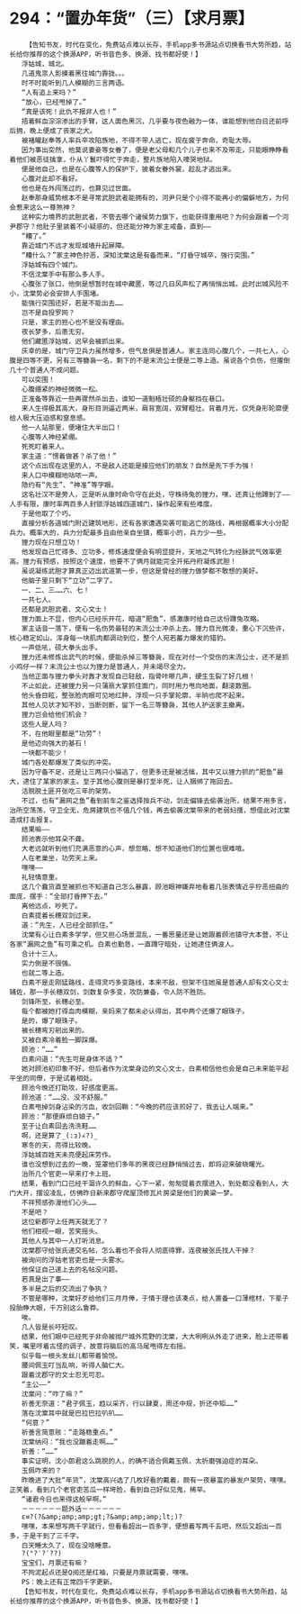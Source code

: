 # 294：“置办年货”（三）【求月票】
        【告知书友，时代在变化，免费站点难以长存，手机app多书源站点切换看书大势所趋，站长给你推荐的这个换源APP，听书音色多、换源、找书都好使！】
       浮姑城，城北。
       几道鬼祟人影摸着黑往城门靠拢。。。
       时不时能听到几人模糊的三言两语。
       “人有追上来吗？”
       “放心，已经甩掉了。”
       “真是该死！此仇不报非人也！”
       捂着鲜血淙淙渗出的手臂，这人面色黑沉，几乎要与夜色融为一体，谁能想到他白日还前呼后拥，晚上便成了丧家之犬。
       被褚曜赵奉等人率兵卒攻陷族地，不得不带人逃亡，现在疲于奔命，奇耻大辱。
       因为事出突然，他莫说妻妾等女眷了，便是老父母和几个儿子也来不及带走，只能眼睁睁看着他们被恶徒擒拿，仆从丫鬟吓得忙于奔走，整片族地陷入嚎哭地狱。
       便是他自己，也是在心腹等人的保护下，披着女眷外裳，趁乱才逃出来。
       心腹对此却不看好。
       他也是在外闯荡过的，也算见过世面。
       赵奉那身威势根本不是寻常武胆武者能拥有的，河尹只是个小得不能再小的偏僻地方，为何会惹来这么一尊煞神？
       这种实力境界的武胆武者，不管去哪个诸侯势力旗下，也能获得重用吧？为何会跟着一个河尹郡守？他肚子里装着不小疑惑的，但还能分神为家主戒备，直到——
       “糟了。”
       靠近城门不远才发现城墙升起屏障。
       “糟什么？”家主神色狞恶，深知沈棠这是有备而来，“打昏守城卒，强行突围。”
       浮姑城有四个城门。
       不信沈棠手中有那么多人手。
       心腹张了张口，他倒是想暂时在城中藏匿，等过几日风声松了再悄悄出城。此时出城风险不小，沈棠势必会安排人手围堵。
       能强行突围还好，若是不能出去……
       岂不是自投罗网？
       只是，家主的担心也不是没有理由。
       夜长梦多，后患无穷。
       他们藏匿浮姑城，迟早会被抓出来。
       庆幸的是，城门守卫兵力虽然增多，但气息俱是普通人。家主连同心腹几个，一共七人，心腹是四等不更，另有三等簪袅一名，剩下的不是末流公士便是二等上造。虽说各个负伤，但撂倒几十个普通人不成问题。
       可以突围！
       心腹绷紧的神经微微一松。
       正准备等靠近一些再骤然杀出去，谁知一道魁梧壮硕的身躯挡在巷口。
       来人生得极其高大，身形目测逼近两米，肩背宽阔，双臂粗壮。背着月光，仅凭身形轮廓便给人极大压迫感和窒息感。
       他一人站那里，便堵住大半出口！
       心腹等人神经紧绷。
       死死盯着来人。
       家主道：“愣着做甚？杀了他！”
       这个点出现在这里的人，不是敌人还能是接应他们的朋友？自然是先下手为强！
       来人口中模糊地咕哝一声。
       隐约有“先生”、“神准”等字眼。
       这名壮汉不是旁人，正是听从康时命令守在此处，守株待兔的狸力，嘿，还真让他蹲到了——人手有限，康时率两百多人封锁浮姑城四道城门，操作起来有些难度。
       于是他取了个巧。
       直接分析各道城门附近建筑地形，还有各家遭遇突袭可能逃亡的路线，再根据概率大小分配兵力。概率大的，兵力分配最多且由他亲自坐镇，概率小的，兵力少一些。
       狸力现在只想立功！
       他发现自己忙得多、立功多，修炼速度便会有明显提升，天地之气转化为经脉武气效率更高。狸力有预感，按照这个速度，他要不了俩月就能完全开拓丹府凝炼武胆！
       虽说凝练武胆才算真正迈出武道第一步，但这是曾经的狸力做梦都不敢想的美好。
       他脑子里只剩下“立功”二字了。
       一、二、三……六、七！
       一共七人。
       还都是武胆武者、文心文士！
       狸力面上不显，但内心已经乐开花，暗道“肥鱼”，感激康时给自己这份蹲兔攻略。
       家主话音一落下，便有一名伤势最轻的末流公士冲杀上去。狸力目光微凌，重心下沉些许，核心稳定如山，浑身每一块肌肉都调动到位，整个人宛若蓄力爆发的猎豹。
       一声低吼，硕大拳头出手。
       狸力还未修炼出武气的时候，便能杀掉三等簪袅，现在对付一个受伤的末流公士，还不是抓小鸡仔一样？末流公士也以为狸力是普通人，并未竭尽全力。
       当他正面与狸力拳头对轰才发现自己轻敌，指骨咔嚓几声，硬生生裂了好几根！
       不止如此，还被狸力另一只蒲扇大掌抓住面门，同时用力甩向地面，翻滚数圈。
       他头昏目眩，整张脸肉眼可见地红肿，浮现一只手掌轮廓，半晌也爬不起来。
       其他人见状才知不妙，当断则断，留下一名三等簪袅，其他人护送家主撤离。
       狸力岂会给他们机会？
       这些人是人吗？
       不，在他眼里都是“功劳”！
       是他迈向强大的基石！
       一块都不能少！
       城门各处都爆发了类似的冲突。
       因为守备不足，还是让三两只小猫逃了，但更多还是被活擒，其中又以狸力抓的“肥鱼”最大，逮住了某家的家主。至于其他心腹则是暴打至半死，让人捆绑了拖回去。
       活脱脱土匪开张吃三年的架势。
       不过，也有“漏网之鱼”看到前车之鉴选择按兵不动，剑走偏锋去偷袭治所，结果不用多言，治所空荡荡，守卫全无，危房建筑也不值几个钱，再去偷袭沈棠带来的老弱妇孺，想借此对沈棠造成打击报复。
       结果嘛——
       顾池表示他耳朵不聋。
       大老远就听到他们充满恶意的心声，想忽略、想不知道他们的位置也很难哦。
       人在老巢坐，功劳天上来。
       嘿嘿——
       礼轻情意重。
       这几个蠢货直至被抓也不知道自己怎么暴露，顾池眼神嫌弃地看着几张表情近乎狞恶扭曲的面庞，摆手：“全部打昏押下去。”
       离他远点，吵死了。
       白素提着长穗双剑过来。
       道：“先生，人已经全部抓住。”
       沈棠有心让白素多学学，但又担心场景混乱，一番思量还是让她跟着顾池镇守大本营，不让各家“漏网之鱼”有可乘之机。白素也勤恳，一直蹲守暗处，让她逮住俩波人。
       合计十三人。
       实力倒是不很强。
       也就二等上造。
       白素不是走刚猛路线，走得灵巧多变路线，本来不敌，但架不住她虽是普通人却有文心文士辅佐，那一手长穗双剑，剑数复杂多变，攻防兼备，令人防不胜防。
       剑锋所至，长穗必至。
       每个都被她打得血肉模糊，亲妈来了都未必认得出，其中两个还爆了眼珠子。
       是的，爆了眼珠子。
       被长穗弯刃剜出来的。
       又被白素冷着脸一脚踩爆。
       顾池：“……”
       白素问道：“先生可是身体不适？”
       她对顾池初印象不好，但后者作为沈棠身边的文心文士，白素相信他也会是自己未来能平起平坐的同僚，于是试着相处。
       顾池今晚还打助攻，好感度更高。
       顾池道：“……没、没不舒服。”
       白素甩掉剑身沾染的污血，收剑回鞘：“今晚的药应该煎好了，我去让人端来。”
       顾池：“那便麻烦白娘子。”
       至于让白素回去洗洗鞋……
       啊，还是算了_(:з)∠?)_
       寒冬的天，亮得比较晚。
       浮姑城百姓天未亮便起床劳作。
       谁也没想到过去的一晚，笼罩他们多年的黑夜已经静悄悄过去，即将迎来破晓曙光。
       治所几个官吏一早来打卡上班。
       结果，看到门口已经干涸许久的鲜血，心下一紧，匆匆提着衣摆进入，到处都没看到人，大门大开，摆设凌乱，仿佛昨日新来郡守爬屋顶修瓦片房梁是他们的黄粱一梦。
       不祥预感弥漫他们心头……
       不是吧？
       这位新郡守上任两天就无了？
       他们相视一眼，苦笑摇头。
       其他人与其中一人打听消息。
       沈棠郡守给张氏递交名帖，怎么着也不会将人彻底得罪，连夜被张氏找人干掉？
       被询问的浮姑老官吏也是一头雾水。
       他保证自己递上去的名帖没问题。
       若真是出了事——
       多半是之后的交流出了争执？
       不管是哪种，沈棠好歹给他们三月月俸，于情于理也该凑点，给人置备一口薄棺材，下辈子投胎睁大眼，千万别这么鲁莽。
       唉。
       几人皆是长吁短叹。
       结果，他们眼中已经死于非命被抛尸城外荒野的沈棠，大大咧咧从外走了进来，脸上还带着笑，嘴里哼着古怪的调子，故意将脑后的高马尾甩得左右摇。
       似乎每一根头发丝儿都带着愉悦。
       腰间佩玉叮当乱响，听得人脑仁大。
       跟着沈郡守的文士忍无可忍。
       “主公——”
       沈棠问：“咋了嘛？”
       祈善无奈道：“君子佩玉，趋以采齐，行以肆夏，周还中规，折还中矩……”
       落在沈棠耳中就是巴拉巴拉叭叭……
       “何意？”
       祈善言简意赅：“走路稳重点。”
       沈棠纳闷：“我也没蹦着走啊……”
       祈善：“……”
       事实证明，沈小郎君这么跳脱的人，的确不适合佩戴玉佩，太折磨强迫症的耳朵。
       玉佩咋来的？
       昨晚进了大批“年货”，沈棠高兴选了几枚好看的戴着，颇有一夜暴富的暴发户架势，嘿嘿。正笑着，看到几个老官吏苦瓜一样垮脸，看到自己好似见鬼，稀罕。
       “诸君今日也来得这般早啊。”
       －－－－－－题外话－－－－－－
       ε≡?(?&amp;amp;amp;gt;?&amp;amp;amp;lt;)?
       嘿嘿，本来想写两千字就行，但看看超出一百多字，便想着写两千五吧，然后又超出一百多，于是干到了三千字。
       白天睡太久了，现在没啥睡意。
       ?(°?‵?′??)
       宝宝们，月票还有嘛？
       不拘泥起点还是Q阅还是红袖，只要是月票就需要，嘿嘿。
       PS：晚上还有正常四千字更新。
       【告知书友，时代在变化，免费站点难以长存，手机app多书源站点切换看书大势所趋，站长给你推荐的这个换源APP，听书音色多、换源、找书都好使！】